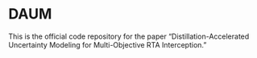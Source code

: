 # DAUM
This is the official code repository for the paper “Distillation-Accelerated Uncertainty Modeling for Multi-Objective RTA Interception.”
